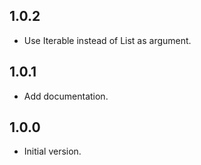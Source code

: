 ## 1.0.2

- Use Iterable instead of List as argument.

## 1.0.1

- Add documentation.

## 1.0.0

- Initial version.
